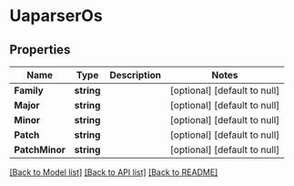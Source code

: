# UaparserOs

## Properties
Name | Type | Description | Notes
------------ | ------------- | ------------- | -------------
**Family** | **string** |  | [optional] [default to null]
**Major** | **string** |  | [optional] [default to null]
**Minor** | **string** |  | [optional] [default to null]
**Patch** | **string** |  | [optional] [default to null]
**PatchMinor** | **string** |  | [optional] [default to null]

[[Back to Model list]](../README.md#documentation-for-models) [[Back to API list]](../README.md#documentation-for-api-endpoints) [[Back to README]](../README.md)


